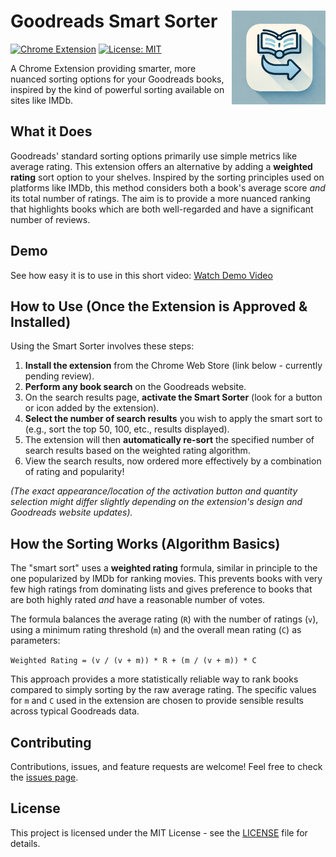 


Goodreads Smart Sorter<img src="https://github.com/HzaCode/goodreads-smart-sorter/blob/main/logo.jpg?raw=true" width="150" height="150" align="right" />
==================== 





[![Chrome Extension](https://img.shields.io/badge/Chrome%20Extension-Pending%20Review-orange)]([]) 
[![License: MIT](https://img.shields.io/badge/License-MIT-yellow.svg)](https://opensource.org/licenses/MIT)

A Chrome Extension providing smarter, more nuanced sorting options for your Goodreads books, inspired by the kind of powerful sorting available on sites like IMDb.

## What it Does

Goodreads' standard sorting options primarily use simple metrics like average rating. This extension offers an alternative by adding a **weighted rating** sort option to your shelves. Inspired by the sorting principles used on platforms like IMDb, this method considers both a book's average score *and* its total number of ratings. The aim is to provide a more nuanced ranking that highlights books which are both well-regarded and have a significant number of reviews.


## Demo

See how easy it is to use in this short video:
[Watch Demo Video](https://github.com/user-attachments/assets/ab60011a-0679-4184-9b3f-b7952dbda3b9)

## How to Use (Once the Extension is Approved & Installed)

Using the Smart Sorter involves these steps:

1.  **Install the extension** from the Chrome Web Store (link below - currently pending review).
2.  **Perform any book search** on the Goodreads website.
3.  On the search results page, **activate the Smart Sorter** (look for a button or icon added by the extension).
4.  **Select the number of search results** you wish to apply the smart sort to (e.g., sort the top 50, 100, etc., results displayed).
5.  The extension will then **automatically re-sort** the specified number of search results based on the weighted rating algorithm.
6.  View the search results, now ordered more effectively by a combination of rating and popularity!

*(The exact appearance/location of the activation button and quantity selection might differ slightly depending on the extension's design and Goodreads website updates).*

## How the Sorting Works (Algorithm Basics)

The "smart sort" uses a **weighted rating** formula, similar in principle to the one popularized by IMDb for ranking movies. This prevents books with very few high ratings from dominating lists and gives preference to books that are both highly rated *and* have a reasonable number of votes.

The formula balances the average rating (`R`) with the number of ratings (`v`), using a minimum rating threshold (`m`) and the overall mean rating (`C`) as parameters:

`Weighted Rating = (v / (v + m)) * R + (m / (v + m)) * C`

This approach provides a more statistically reliable way to rank books compared to simply sorting by the raw average rating. The specific values for `m` and `C` used in the extension are chosen to provide sensible results across typical Goodreads data.

## Contributing

Contributions, issues, and feature requests are welcome! Feel free to check the [issues page](https://github.com/HzaCode/goodreads-smart-sorter/issues).

## License

This project is licensed under the MIT License - see the [LICENSE](LICENSE) file for details. 
